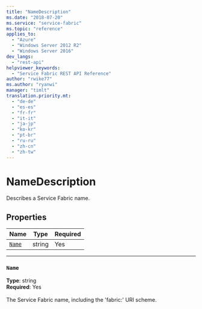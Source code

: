 ```yaml
---
title: "NameDescription"
ms.date: "2018-07-20"
ms.service: "service-fabric"
ms.topic: "reference"
applies_to: 
  - "Azure"
  - "Windows Server 2012 R2"
  - "Windows Server 2016"
dev_langs: 
  - "rest-api"
helpviewer_keywords: 
  - "Service Fabric REST API Reference"
author: "rwike77"
ms.author: "ryanwi"
manager: "timlt"
translation.priority.mt: 
  - "de-de"
  - "es-es"
  - "fr-fr"
  - "it-it"
  - "ja-jp"
  - "ko-kr"
  - "pt-br"
  - "ru-ru"
  - "zh-cn"
  - "zh-tw"
---
```

# NameDescription

Describes a Service Fabric name.

## Properties
| Name | Type | Required |
| --- | --- | --- |
| [`Name`](#name) | string | Yes |

____
### `Name`
__Type__: string <br/>
__Required__: Yes<br/>
<br/>
The Service Fabric name, including the 'fabric:' URI scheme.
